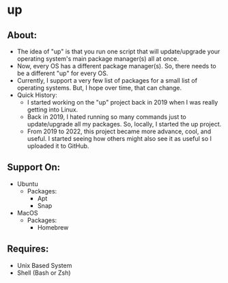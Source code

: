 # up

## About:
- The idea of "up" is that you run one script that will update/upgrade your operating system's main package manager(s) all at once.
- Now, every OS has a different package manager(s). So, there needs to be a different "up" for every OS.
- Currently, I support a very few list of packages for a small list of operating systems. But, I hope over time, that can change. 
- Quick History:
	- I started working on the "up" project back in 2019 when I was really getting into Linux. 
	- Back in 2019, I hated running so many commands just to update/upgrade all my packages. So, locally, I started the up project.
	- From 2019 to 2022, this project became more advance, cool, and useful. I started seeing how others might also see it as useful so I uploaded it to GitHub.

## Support On:
- Ubuntu
	- Packages:
		- Apt
		- Snap
- MacOS
	- Packages:
		- Homebrew

## Requires:
- Unix Based System
- Shell (Bash or Zsh)

